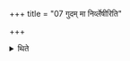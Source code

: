 +++
title = "07 गुदम् मा निर्व्लेषीरिति"

+++

<details><summary>थिते</summary>

7. He orders: “Do not cause the rectum turn outside."
</details>
